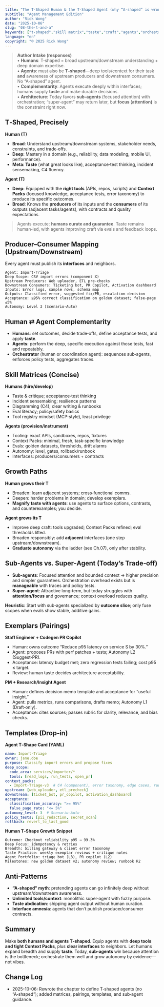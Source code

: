 ```yaml
---
title: "The T‑Shaped Human & the T‑Shaped Agent (why “A‑shaped” is wrong)"
subtitle: "Agent Management Edition"
author: "Rick Wong"
date: "2025-10-06"
slug: "08-the-t-and-a"
keywords: ["t-shaped","skill matrix","taste","craft","agents","orchestration","sub-agents","interfaces","context packs","autonomy ladder"]
language: "en"
copyright: "© 2025 Rick Wong"
---
```


> **Author Intake (responses)**  
> • **Humans**: T‑shaped = broad upstream/downstream understanding + deep domain expertise.  
> • **Agents**: must also be **T‑shaped**—deep tools/context for their task **and** awareness of upstream producers and downstream consumers. No “A‑shaped” agent.  
> • **Complementarity**: Agents execute deeply within interfaces; humans supply **taste** and make durable decisions.  
> • **Architecture**: Today favors **sub‑agents** (focused attention) with orchestration; “super‑agent” may return later, but **focus (attention)** is the constraint right now.

## T‑Shaped, Precisely
**Human (T)**  
- **Broad**: Understand upstream/downstream systems, stakeholder needs, constraints, and trade‑offs.  
- **Deep**: Mastery in a domain (e.g., reliability, data modeling, mobile UI, performance).  
- **Meta**: **Taste** (what great looks like), acceptance‑test thinking, incident sensemaking, C4 fluency.

**Agent (T)**  
- **Deep**: Equipped with the **right tools** (APIs, repos, scripts) and **Context Packs** (focused knowledge, acceptance tests, error taxonomy) to produce its specific outcomes.  
- **Broad**: Knows the **producers** of its inputs and the **consumers** of its outputs (adjacent tasks/agents), with contracts and quality expectations.

> Agents execute; **humans curate and guarantee**. Taste remains human‑led, with agents improving craft via evals and feedback loops.

## Producer–Consumer Mapping (Upstream/Downstream)
Every agent must publish its **interfaces** and neighbors.

```
Agent: Import-Triage
Deep Scope: CSV import errors (component X)
Upstream Producers: Web uploader, ETL pre-checks
Downstream Consumers: Ticketing bot, PR Copilot, Activation dashboard
Inputs: Error logs, sample rows, schema map
Outputs: Classified error, suggested fix/PR, escalation decision
Acceptance: ≥95% correct classification on golden dataset; false-page ≤5%
Autonomy: Level 3 (Scenario-Auto)
```

## Human ⇄ Agent Complementarity
- **Humans**: set outcomes, decide trade‑offs, define acceptance tests, and apply **taste**.  
- **Agents**: perform the deep, specific execution against those tests, fast and repeatably.  
- **Orchestrator** (human or coordination agent): sequences sub‑agents, enforces policy tests, aggregates traces.

## Skill Matrices (Concise)
**Humans (hire/develop)**
- Taste & critique; acceptance‑test thinking  
- Incident sensemaking; resilience patterns  
- Diagramming (C4); clear writing & runbooks  
- Eval literacy; policy/safety basics  
- Tool registry mindset (MCP‑style), least privilege

**Agents (provision/instrument)**
- Tooling: exact APIs, sandboxes, repos, fixtures  
- Context Packs: minimal, fresh, task‑specific knowledge  
- Evals: golden datasets, thresholds, drift alarms  
- Autonomy: level, gates, rollback/runbook  
- Interfaces: producers/consumers + contracts

## Growth Paths
**Human grows their T**  
- Broaden: learn adjacent systems; cross‑functional comms.  
- Deepen: harder problems in domain; develop exemplars.  
- **Magnify taste with agents**: use agents to surface options, contrasts, and counterexamples; you decide.

**Agent grows its T**  
- Improve deep craft: tools upgraded; Context Packs refined; eval thresholds lifted.  
- Broaden responsibly: add **adjacent** interfaces (one step upstream/downstream).  
- **Graduate autonomy** via the ladder (see Ch.07), only after stability.

## Sub‑Agents vs. Super‑Agent (Today’s Trade‑off)
- **Sub‑agents**: Focused attention and bounded context → higher precision and simpler guarantees. Orchestration overhead exists but is **manageable** with traces and policy tests.  
- **Super‑agent**: Attractive long‑term, but today struggles with **attention/focus** and governance; context overload reduces quality.

**Heuristic**: Start with sub‑agents specialized by **outcome slice**; only fuse scopes when evals show stable, additive gains.

## Exemplars (Pairings)
**Staff Engineer + Codegen PR Copilot**  
- Human: owns outcome “Reduce p95 latency on service S by 30%.”  
- Agent: proposes PRs with perf patches + tests; Autonomy L2 (Suggest‑PR).  
- Acceptance: latency budget met; zero regression tests failing; cost p95 ≤ target.  
- Review: human taste decides architecture acceptability.

**PM + Research/Insight Agent**  
- Human: defines decision memo template and acceptance for “useful insight.”  
- Agent: pulls metrics, runs comparisons, drafts memo; Autonomy L1 (Draft‑only).  
- Acceptance: cites sources; passes rubric for clarity, relevance, and bias checks.

## Templates (Drop‑in)
**Agent T‑Shape Card (YAML)**
```yaml
name: Import-Triage
owner: jane.doe
purpose: Classify import errors and propose fixes
deep_scope:
  code_area: services/importer/*
  tools: [read_logs, run_tests, open_pr]
context_packs:
  - Import-Triage-v3  # C4 (component), error taxonomy, edge cases, runbook
upstream: [web_uploader, etl_precheck]
downstream: [ticket_bot, pr_copilot, activation_dashboard]
acceptance:
  classification_accuracy: ">= 95%"
  false_page_rate: "<= 5%"
autonomy_level: 3  # Scenario-Auto
policy_tests: [pii_redaction, secret_scan]
rollback: revert_to_last_good
```

**Human T‑Shape Growth Snippet**
```
Outcome: Checkout reliability p95 → 99.3%
Deep Focus: idempotency & retries
Breadth: billing gateway & client error taxonomy
Taste Practice: weekly exemplar reviews + critique notes
Agent Portfolio: triage bot (L3), PR copilot (L2)
Milestones: new golden dataset v2; autonomy review; runbook R2
```

## Anti‑Patterns
- **“A‑shaped” myth**: pretending agents can go infinitely deep without upstream/downstream awareness.  
- **Unlimited tools/context**: monolithic super‑agent with fuzzy purpose.  
- **Taste abdication**: shipping agent output without human curation.  
- **Interface amnesia**: agents that don’t publish producer/consumer contracts.

## Summary
Make **both humans and agents T‑shaped**. Equip agents with **deep tools and tight Context Packs**, plus **clear interfaces** to neighbors. Let humans expand breadth and supply **taste**. Today, **sub‑agents** win because attention is the bottleneck; orchestrate them well and grow autonomy by evidence—not vibes.

## Change Log
- 2025-10-06: Rewrote the chapter to define T‑shaped agents (no “A‑shaped”); added matrices, pairings, templates, and sub‑agent guidance.
